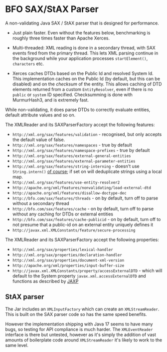 # BFO SAX/StAX Parser

A non-validating Java SAX / StAX parser that is designed for performance.

* Just plain faster. Even without the features below, benchmarking is
  roughly three times faster than Apache Xerces.

* Multi-threaded: XML reading is done in a secondary thread, with SAX events
  fired from the primary thread. This lets XML parsing continue in the
  background while your application processes `startElement()`, `characters`
  etc.

* Xerces caches DTDs based on the Public Id and resolved System Id. This
  implementation caches on the Public Id (by default, but this can be disabled) and
  on the _checksum_ of the entity. This allows caching of DTD elements returned
  from a custom `EntityResolver`, even if there is no `public` or `system`
  ID specified. Checksumming is done with MurmurHash3, and is extremely fast.

While non-validating, it does parse DTDs to correctly evaluate entities, default attribute values and so on.

The XMLReader and its SAXParserFactory accept the following features:

  * `http://xml.org/sax/features/validation` - recognised, but only accepts the default value of false.
  * `http://xml.org/sax/features/namespaces` - true by default
  * `http://xml.org/sax/features/namespace-prefixes` - true by default
  * `http://xml.org/sax/features/external-general-entities`
  * `http://xml.org/sax/features/external-parameter-entities`
  * `http://xml.org/sax/features/string-interning` - doesn't use <code>String.intern()</code> [of course](https://shipilev.net/jvm/anatomy-quarks/10-string-intern/); if set on will deduplicate strings using a local map.
  * `http://xml.org/sax/features/use-entity-resolver2`
  * `http://apache.org/xml/features/nonvalidating/load-external-dtd`
  * `http://apache.org/xml/features/disallow-doctype-dec`
  * `http://bfo.com/sax/features/threads` - on by default, turn off to parse without a secondary thread
  * `http://bfo.com/sax/features/cache` - on by default, turn off to parse without any caching for DTDs or external entities
  * `http://bfo.com/sax/features/cache-publicid` - on by default, turn off to not presume that a public-id on an external entity uniquely defines it
  * `http://javax.xml.XMLConstants/feature/secure-processing`

The XMLReader and its SAXParserFactory accept the following properties:

  * `http://xml.org/sax/properties/lexical-handler`
  * `http://xml.org/sax/properties/declaration-handler`
  * `http://xml.org/sax/properties/document-xml-version`
  * `http://apache.org/xml/properties/input-buffer-size`
  * `http://javax.xml.XMLConstants/property/accessExternalDTD` - which will default to the System property `javax.xml.accessExternalDTD` and functions as described by [JAXP](https://docs.oracle.com/javase/tutorial/jaxp/properties/properties.html)

## StAX parser

The Jar includes an `XMLInputFactory` which can create an `XMLStreamReader`. This is built on the
SAX parser code so has the same speed benefits.

However the implementation shipping with Java 17 seems to have many bugs, so testing for API compliance
is much harder. The `XMLEventReader` interface is there but untested, however as it's simply the
addition of vast amounts of boilerplate code around `XMLStreamReader` it's likely to work to the same level.

